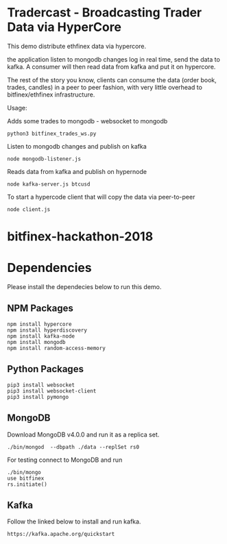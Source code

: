 # Tradercast - Broadcasting Trader Data via HyperCore

This demo distribute ethfinex data via hypercore.

the application listen to mongodb changes log in real time, send the data to kafka. A consumer will then read data from kafka and put it on hypercore.

The rest of the story you know, clients can consume the data  (order book, trades, candles) in a peer to peer fashion, with very little overhead to bitfinex/ethfinex infrastructure.


Usage:

Adds some trades to mongodb - websocket to mongodb

    python3 bitfinex_trades_ws.py

Listen to mongodb changes and publish on kafka

    node mongodb-listener.js

Reads data from kafka and publish on hypernode

    node kafka-server.js btcusd

To start a hypercode client that will copy the data via peer-to-peer

    node client.js

# bitfinex-hackathon-2018

# Dependencies

Please install the dependecies below to run this demo.

## NPM Packages

    npm install hypercore
    npm install hyperdiscovery
    npm install kafka-node
    npm install mongodb
    npm install random-access-memory

## Python Packages

    pip3 install websocket
    pip3 install websocket-client
    pip3 install pymongo

## MongoDB

Download MongoDB v4.0.0 and run it as a replica set.

    ./bin/mongod  --dbpath ./data --replSet rs0

For testing connect to MongoDB and run

    ./bin/mongo
    use bitfinex
    rs.initiate()

## Kafka

Follow the linked below to install and run kafka.

    https://kafka.apache.org/quickstart
